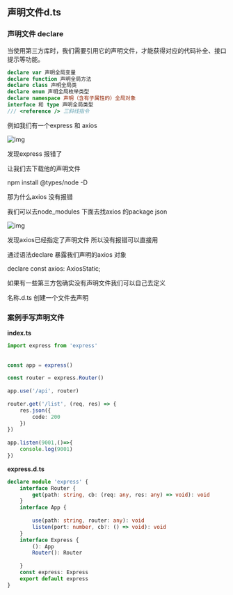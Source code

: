 ## 声明文件d.ts

### 声明文件 declare 

当使用第三方库时，我们需要引用它的声明文件，才能获得对应的代码补全、接口提示等功能。

```ts
declare var 声明全局变量
declare function 声明全局方法
declare class 声明全局类
declare enum 声明全局枚举类型
declare namespace 声明（含有子属性的）全局对象
interface 和 type 声明全局类型
/// <reference /> 三斜线指令
```

例如我们有一个express 和 axios

![img](https://img-blog.csdnimg.cn/4846847abe1f4359b777584e7a237c72.png?x-oss-process=image/watermark,type_d3F5LXplbmhlaQ,shadow_50,text_Q1NETiBA5bCP5ruhenM=,size_20,color_FFFFFF,t_70,g_se,x_16)

 发现express 报错了

让我们去下载他的声明文件

npm install @types/node -D

那为什么axios 没有报错

我们可以去node_modules 下面去找axios 的package json

![img](https://img-blog.csdnimg.cn/56e5d930f9144c3aaf50faf638906976.png?x-oss-process=image/watermark,type_d3F5LXplbmhlaQ,shadow_50,text_Q1NETiBA5bCP5ruhenM=,size_20,color_FFFFFF,t_70,g_se,x_16)

 发现axios已经指定了声明文件 所以没有报错可以直接用

通过语法declare 暴露我们声明的axios 对象

declare  const axios: AxiosStatic;

如果有一些第三方包确实没有声明文件我们可以自己去定义

名称.d.ts 创建一个文件去声明

### 案例手写声明文件

**index.ts**

```ts
import express from 'express'
 
 
const app = express()
 
const router = express.Router()
 
app.use('/api', router)
 
router.get('/list', (req, res) => {
    res.json({
        code: 200
    })
})
 
app.listen(9001,()=>{
    console.log(9001)
})
```

**express.d.ts**

```ts
declare module 'express' {
    interface Router {
        get(path: string, cb: (req: any, res: any) => void): void
    }
    interface App {
 
        use(path: string, router: any): void
        listen(port: number, cb?: () => void): void
    }
    interface Express {
        (): App
        Router(): Router
 
    }
    const express: Express
    export default express
}
```